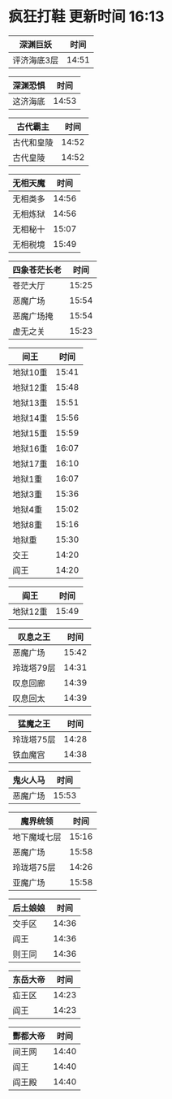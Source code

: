 # 疯狂打鞋 更新时间 16:13

| 深渊巨妖   | 时间    |
|--------|-------|
| 评济海底3层 | 14:51 |

| 深渊恐惧   | 时间    |
|--------|-------|
| 这济海底 | 14:53 |

| 古代霸主   | 时间    |
|--------|-------|
| 古代和皇陵 | 14:52 |
| 古代皇陵 | 14:52 |

| 无相天魔   | 时间    |
|--------|-------|
| 无相类多 | 14:56 |
| 无相炼狱 | 14:56 |
| 无相秘十 | 15:07 |
| 无相税境 | 15:49 |

| 四象苍茫长老   | 时间    |
|--------|-------|
| 苍茫大厅 | 15:25 |
| 恶魔广场 | 15:54 |
| 恶魔广场掩 | 15:54 |
| 虚无之关 | 15:23 |

| 间王   | 时间    |
|--------|-------|
| 地狱10重 | 15:41 |
| 地狱12重 | 15:48 |
| 地狱13重 | 15:51 |
| 地狱14重 | 15:56 |
| 地狱15重 | 15:59 |
| 地狱16重 | 16:07 |
| 地狱17重 | 16:10 |
| 地狱1重 | 16:07 |
| 地狱3重 | 15:36 |
| 地狱4重 | 15:02 |
| 地狱8重 | 15:16 |
| 地狱重 | 15:30 |
| 交王 | 14:20 |
| 阎王 | 14:20 |

| 阎王   | 时间    |
|--------|-------|
| 地狱12重 | 15:49 |

| 叹息之王   | 时间    |
|--------|-------|
| 恶魔广场 | 15:42 |
| 玲珑塔79层 | 14:31 |
| 叹息回廊 | 14:39 |
| 叹息回太 | 14:39 |

| 猛魔之王   | 时间    |
|--------|-------|
| 玲珑塔75层 | 14:28 |
| 铁血魔宫 | 14:38 |

| 鬼火人马   | 时间    |
|--------|-------|
| 恶魔广场 | 15:53 |

| 魔界统领   | 时间    |
|--------|-------|
| 地下魔域七层 | 15:16 |
| 恶魔广场 | 15:58 |
| 玲珑塔75层 | 14:26 |
| 亚魔广场 | 15:58 |

| 后土娘娘   | 时间    |
|--------|-------|
| 交手区 | 14:36 |
| 阎王 | 14:36 |
| 则王同 | 14:36 |

| 东岳大帝   | 时间    |
|--------|-------|
| 疝王区 | 14:23 |
| 阎王 | 14:23 |

| 酆都大帝   | 时间    |
|--------|-------|
| 间王网 | 14:40 |
| 阎王 | 14:40 |
| 阎王殿 | 14:40 |